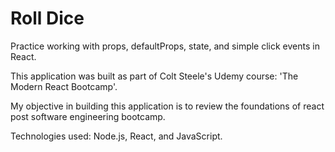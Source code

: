 # Roll Dice

Practice working with props, defaultProps, state, and simple click events in React.

This application was built as part of Colt Steele's Udemy course: 'The Modern React Bootcamp'.

My objective in building this application is to review the foundations of react post software engineering bootcamp.

Technologies used: Node.js, React, and JavaScript.